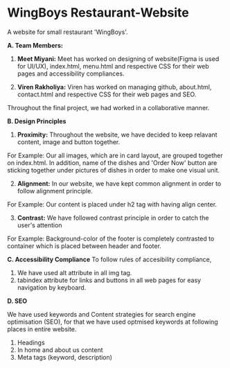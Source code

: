 # WingBoys Restaurant-Website
A website for small restaurant 'WingBoys'.


**A. Team Members:**

1) **Meet Miyani:** Meet has worked on designing of website(Figma is used for UI/UX), index.html, menu.html and respective CSS for their web pages and accessibility compliances.

2) **Viren Rakholiya:** Viren has worked on managing github, about.html, contact.html and respective CSS for their web pages and SEO.

Throughout the final project, we had worked in a collaborative manner. 


**B. Design Principles**

1) **Proximity:** Throughout the website, we have decided to keep relavant content, image and button together. 

For Example: Our all images, which are in card layout, are grouped together on index.html. In addition, name of the dishes and 'Order Now' button are sticking together under pictures of dishes in order to make one visual unit.

2) **Alignment:** In our website, we have kept common alignment in order to follow alignment principle. 

For Example: Our content is placed under h2 tag with having align center.
  
3) **Contrast:** We have followed contrast principle in order to catch the user's attention
  
For Example: Background-color of the footer is completely contrasted to container which is placed between header and footer.


**C. Accessibility Compliance**
To follow rules of accesibility compliance, 
1) We have used alt attribute in all img tag. 
2) tabindex attribute for links and buttons in all web pages for easy navigation by keyboard.  
  
**D. SEO**

We have used keywords and Content strategies for search engine optimisation (SEO), for that we have used optmised keywords at following places in entire website. 
1) Headings
2) In home and about us content
3) Meta tags (keyword, description)
